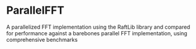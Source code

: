 # ParallelFFT
A parallelized FFT implementation using the RaftLib library and compared for performance against a barebones parallel FFT implementation, using comprehensive benchmarks 
